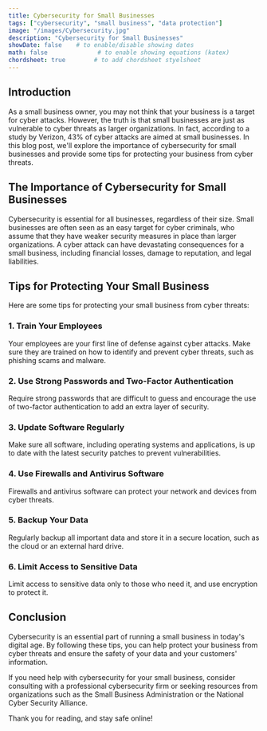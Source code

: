 ```yaml
---
title: Cybersecurity for Small Businesses
tags: ["cybersecurity", "small business", "data protection"]
image: "/images/Cybersecurity.jpg"
description: "Cybersecurity for Small Businesses"
showDate: false    # to enable/disable showing dates
math: false              # to enable showing equations (katex)
chordsheet: true        # to add chordsheet styelsheet
---
```



## Introduction

As a small business owner, you may not think that your business is a target for cyber attacks. However, the truth is that small businesses are just as vulnerable to cyber threats as larger organizations. In fact, according to a study by Verizon, 43% of cyber attacks are aimed at small businesses. In this blog post, we'll explore the importance of cybersecurity for small businesses and provide some tips for protecting your business from cyber threats.

## The Importance of Cybersecurity for Small Businesses

Cybersecurity is essential for all businesses, regardless of their size. Small businesses are often seen as an easy target for cyber criminals, who assume that they have weaker security measures in place than larger organizations. A cyber attack can have devastating consequences for a small business, including financial losses, damage to reputation, and legal liabilities.

## Tips for Protecting Your Small Business

Here are some tips for protecting your small business from cyber threats:

### 1. Train Your Employees

Your employees are your first line of defense against cyber attacks. Make sure they are trained on how to identify and prevent cyber threats, such as phishing scams and malware.

### 2. Use Strong Passwords and Two-Factor Authentication

Require strong passwords that are difficult to guess and encourage the use of two-factor authentication to add an extra layer of security.

### 3. Update Software Regularly

Make sure all software, including operating systems and applications, is up to date with the latest security patches to prevent vulnerabilities.

### 4. Use Firewalls and Antivirus Software

Firewalls and antivirus software can protect your network and devices from cyber threats.

### 5. Backup Your Data

Regularly backup all important data and store it in a secure location, such as the cloud or an external hard drive.

### 6. Limit Access to Sensitive Data

Limit access to sensitive data only to those who need it, and use encryption to protect it.

## Conclusion

Cybersecurity is an essential part of running a small business in today's digital age. By following these tips, you can help protect your business from cyber threats and ensure the safety of your data and your customers' information.

If you need help with cybersecurity for your small business, consider consulting with a professional cybersecurity firm or seeking resources from organizations such as the Small Business Administration or the National Cyber Security Alliance.

Thank you for reading, and stay safe online!

